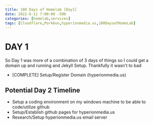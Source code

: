 ```yaml
---
title: 100 Days of Homelab [Day1]
date: 2022-6-11 7:00:00 -500
categories: [homelab,services]
tags: [Cloudflare,Porkbun,hyperionmedia.us,100DaysofHomeLab]
---
```


# DAY 1

So Day 1 was more of a combination of 3 days of things so I could get a domain up and running and Jekyll Setup.  Thankfully it wasn\'t to bad

* [COMPLETE] Setup/Register Domain (hyperionmedia.us)

## Potential Day 2 Timeline

* Setup a coding environment on my windows machine to be able to code/utilize github
* Setup/Establish github pages for hyperionmedia.us
* Research/Setup hyperionmedia.us email server